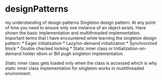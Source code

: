 # designPatterns
my understanding of design patterns
Singleton design pattern: At any point of time you need to ensure only one instance of an object exists. Have shown the basic implementation and multithreaded implementation.
  Important terms that I have encountered while learning the singleton design pattern:
    * Eager initialization
    * Lazy/on-demand initialization
    * Synchronized block
    * Double checked locking
    * Static inner class or Initialization-on-demand holder idiom or Bill pugh singleton implementation

   Static inner class gets loaded only when the class is accessed which is why static inner class implementation for singleton works in multithreaded environment.
 
